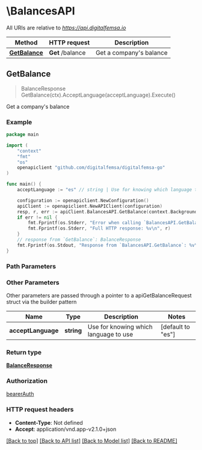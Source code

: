 # \BalancesAPI

All URIs are relative to *https://api.digitalfemsa.io*

Method | HTTP request | Description
------------- | ------------- | -------------
[**GetBalance**](BalancesAPI.md#GetBalance) | **Get** /balance | Get a company&#39;s balance



## GetBalance

> BalanceResponse GetBalance(ctx).AcceptLanguage(acceptLanguage).Execute()

Get a company's balance



### Example

```go
package main

import (
	"context"
	"fmt"
	"os"
	openapiclient "github.com/digitalfemsa/digitalfemsa-go"
)

func main() {
	acceptLanguage := "es" // string | Use for knowing which language to use (optional) (default to "es")

	configuration := openapiclient.NewConfiguration()
	apiClient := openapiclient.NewAPIClient(configuration)
	resp, r, err := apiClient.BalancesAPI.GetBalance(context.Background()).AcceptLanguage(acceptLanguage).Execute()
	if err != nil {
		fmt.Fprintf(os.Stderr, "Error when calling `BalancesAPI.GetBalance``: %v\n", err)
		fmt.Fprintf(os.Stderr, "Full HTTP response: %v\n", r)
	}
	// response from `GetBalance`: BalanceResponse
	fmt.Fprintf(os.Stdout, "Response from `BalancesAPI.GetBalance`: %v\n", resp)
}
```

### Path Parameters



### Other Parameters

Other parameters are passed through a pointer to a apiGetBalanceRequest struct via the builder pattern


Name | Type | Description  | Notes
------------- | ------------- | ------------- | -------------
 **acceptLanguage** | **string** | Use for knowing which language to use | [default to &quot;es&quot;]

### Return type

[**BalanceResponse**](BalanceResponse.md)

### Authorization

[bearerAuth](../README.md#bearerAuth)

### HTTP request headers

- **Content-Type**: Not defined
- **Accept**: application/vnd.app-v2.1.0+json

[[Back to top]](#) [[Back to API list]](../README.md#documentation-for-api-endpoints)
[[Back to Model list]](../README.md#documentation-for-models)
[[Back to README]](../README.md)

